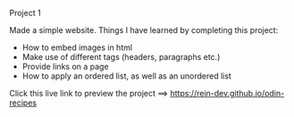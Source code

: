 Project 1

Made a simple website. Things I have learned by completing this project:

- How to embed images in html
- Make use of different tags (headers, paragraphs etc.)
- Provide links on a page
- How to apply an ordered list, as well as an unordered list

Click this live link to preview the project ==> https://rein-dev.github.io/odin-recipes
